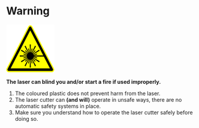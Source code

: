 
# Warning

![Warning](warning_laser_128_x_128.png)

**The laser can blind you and/or start a fire if used improperly.**

1. The coloured plastic does not prevent harm from the laser.
1. The laser cutter can **(and will)** operate in unsafe ways, there are no automatic safety systems in place.
1. Make sure you understand how to operate the laser cutter safely before doing so.
